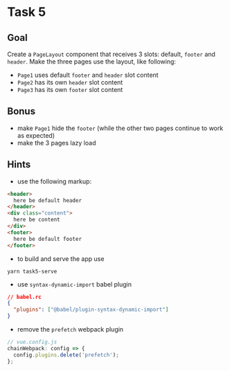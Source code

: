 # Task 5

## Goal

Create a `PageLayout` component that receives 3 slots: default, `footer` and `header`. Make the three pages use the layout, like following:

- `Page1` uses default `footer` and `header` slot content
- `Page2` has its own `header` slot content
- `Page3` has its own `footer` slot content

## Bonus

- make `Page1` hide the `footer` (while the other two pages continue to work as expected)
- make the 3 pages lazy load

## Hints

- use the following markup:

```html
<header>
  here be default header
</header>
<div class="content">
  here be content
</div>
<footer>
  here be default footer
</footer>
```

- to build and serve the app use

```
yarn task5-serve
```

- use `syntax-dynamic-import` babel plugin

```json
// babel.rc
{
  "plugins": ["@babel/plugin-syntax-dynamic-import"]
}
```

- remove the `prefetch` webpack plugin

```js
// vue.config.js
chainWebpack: config => {
  config.plugins.delete('prefetch');
};
```

